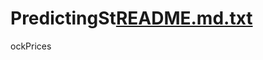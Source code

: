 # PredictingSt[README.md.txt](https://github.com/riddhiisingh/PredictingStockPrices/files/7070445/README.md.txt)
ockPrices
